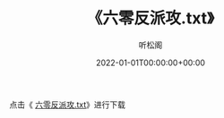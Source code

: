 ﻿---
title:  《六零反派攻.txt》
date:   2022-01-01T00:00:00+00:00
author: 听松阁
layout: post
permalink: /六零反派攻/
categories: 小说
tags: [小说]
---

点击《 [六零反派攻.txt](http://img.660000.xyz/bookstukust/book/bntxt/10/六零反派攻.txt)》进行下载